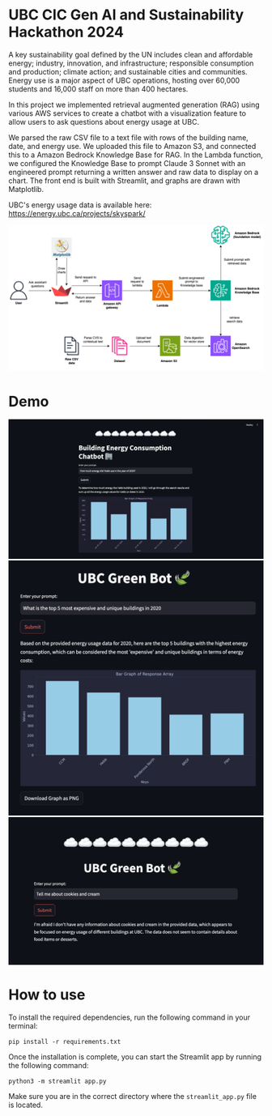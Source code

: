 # UBC CIC Gen AI and Sustainability Hackathon 2024

A key sustainability goal defined by the UN includes clean and affordable energy; industry, innovation, and infrastructure; responsible consumption and production; climate action; and sustainable cities and communities. Energy use is a major aspect of UBC operations, hosting over 60,000 students and 16,000 staff on more than 400 hectares. 

In this project we implemented retrieval augmented generation (RAG) using various AWS services to create a chatbot with a visualization feature to allow users to ask questions about energy usage at UBC. 

We parsed the raw CSV file to a text file with rows of the building name, date, and energy use. We uploaded this file to Amazon S3, and connected this to a Amazon Bedrock Knowledge Base for RAG. In the Lambda function, we configured the Knowledge Base to prompt Claude 3 Sonnet with an engineered prompt returning a written answer and raw data to display on a chart. The front end is built with Streamlit, and graphs are drawn with Matplotlib. 

UBC's energy usage data is available here: https://energy.ubc.ca/projects/skyspark/

![alt text](arch_diagram.png "Architecture diagram")

# Demo

![alt text](Screenshot_2024-10-05_at_5.15.06_PM.png "Demo 1")
![alt text](Screenshot_2024-10-05_at_5.49.56_PM.png "Architecture diagram")
![alt text](Screenshot_2024-10-05_at_5.53.37_PM.png "Architecture diagram")

# How to use

To install the required dependencies, run the following command in your terminal:

```shell
pip install -r requirements.txt
```

Once the installation is complete, you can start the Streamlit app by running the following command:

```shell
python3 -m streamlit app.py
```

Make sure you are in the correct directory where the `streamlit_app.py` file is located.

